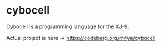 # cybocell
Cybocell is a programming language for the XJ-9.

Actual project is here -> https://codeberg.org/m4ya/cybocell

